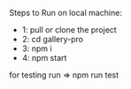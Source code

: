 
Steps to Run on local machine:

- 1: pull or clone the project
- 2: cd gallery-pro
- 3: npm i 
- 4: npm start

for testing run => npm run test

